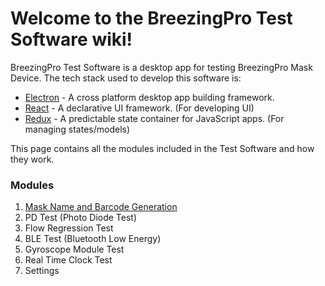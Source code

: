 # Welcome to the BreezingPro Test Software wiki!

BreezingPro Test Software is a desktop app for testing BreezingPro Mask Device. The tech stack used to develop this software is:
* [Electron](https://electronjs.org/) - A cross platform desktop app building framework.
* [React](https://reactjs.org/) - A declarative UI framework. (For developing UI)
* [Redux](https://redux.js.org/) - A predictable state container for JavaScript apps. (For managing states/models)

This page contains all the modules included in the Test Software and how they work.

### Modules

1. [Mask Name and Barcode Generation](https://github.com/navi25/breezing_rgf/wiki/Mask-Name-and-Barcode-Generation)
2. PD Test (Photo Diode Test)
3. Flow Regression Test
4. BLE Test (Bluetooth Low Energy)
5. Gyroscope Module Test
6. Real Time Clock Test
7. Settings





